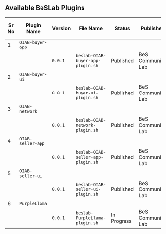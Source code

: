 ## Available BeSLab Plugins
| Sr No | Plugin Name | Version | File Name | Status | Publisher | Publish Date | Last Update Date | Links | Notes |
|-------|------------------|---------|-----------|--------|---------- |--------------|------------------|-------|-------|
| 1 | `OIAB-buyer-app` | | | | | | | | |
| | | `0.0.1` | `beslab-OIAB-buyer-app-plugin.sh` | Published | BeS Community Lab | | | | |
| 2 | `OIAB-buyer-ui` | | | | | | | | |
| | | `0.0.1` | `beslab-OIAB-buyer-ui-plugin.sh` | Published | BeS Community Lab | | | | |
| 3 | `OIAB-network` | | | | | | | | |
| | | `0.0.1` | `beslab-OIAB-network-plugin.sh` | Published | BeS Community Lab | | | | |
| 4 | `OIAB-seller-app` | | | | | | | | |
| | | `0.0.1` | `beslab-OIAB-seller-app-plugin.sh` | Published | BeS Community Lab | | | | |
| 5 | `OIAB-seller-ui` | | | | | | | | |
| | | `0.0.1` | `beslab-OIAB-seller-ui-plugin.sh` | Published | BeS Community Lab | | | | |
| 6 | `PurpleLlama` | | | | | | | | |
| | | `0.0.1` | `beslab-PurpleLlama-plugin.sh` | In Progress | BeS Community Lab | | | | |



